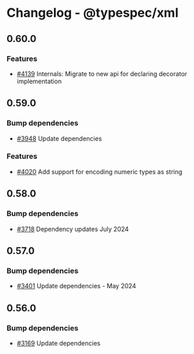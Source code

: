 # Changelog - @typespec/xml

## 0.60.0

### Features

- [#4139](https://github.com/microsoft/typespec/pull/4139) Internals: Migrate to new api for declaring decorator implementation


## 0.59.0

### Bump dependencies

- [#3948](https://github.com/microsoft/typespec/pull/3948) Update dependencies

### Features

- [#4020](https://github.com/microsoft/typespec/pull/4020) Add support for encoding numeric types as string


## 0.58.0

### Bump dependencies

- [#3718](https://github.com/microsoft/typespec/pull/3718) Dependency updates July 2024


## 0.57.0

### Bump dependencies

- [#3401](https://github.com/microsoft/typespec/pull/3401) Update dependencies - May 2024




## 0.56.0

### Bump dependencies

- [#3169](https://github.com/microsoft/typespec/pull/3169) Update dependencies

